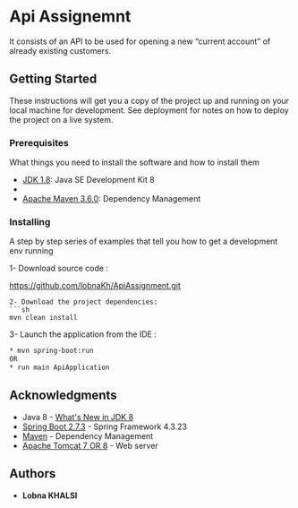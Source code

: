 # Api Assignemnt

It consists of an API to be used for opening a new “current account” of already existing customers.

## Getting Started

These instructions will get you a copy of the project up and running on your local machine for development. See deployment for notes on how to deploy the project on a live system.

### Prerequisites

What things you need to install the software and how to install them

* [JDK 1.8](https://www.oracle.com/technetwork/java/javase/downloads/jdk8-downloads-2133151.html): Java SE Development Kit 8
* [H2 In memory database]: database
* [Apache Maven 3.6.0](https://maven.apache.org/download.cgi): Dependency Management

### Installing

A step by step series of examples that tell you how to get a development env running

1- Download source code :

https://github.com/lobnaKh/ApiAssignment.git
```
2- Download the project dependencies:
```sh
mvn clean install
```
3- Launch the application from the IDE :
```sh
* mvn spring-boot:run 
OR 
* run main ApiApplication
```

## Acknowledgments

* Java 8 - [What's New in JDK 8](https://www.oracle.com/technetwork/java/javase/8-whats-new-2157071.html)
* [Spring Boot 2.7.3](https://spring.io/) - Spring Framework 4.3.23
* [Maven](https://maven.apache.org/) - Dependency Management
* [Apache Tomcat 7 OR 8](https://tomcat.apache.org/download-70.cgi) - Web server

## Authors
* **Lobna KHALSI**